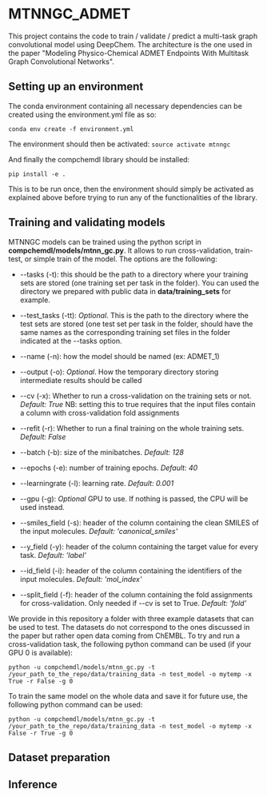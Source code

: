 # MTNNGC_ADMET

This project contains the code to train / validate / predict a multi-task graph convolutional model using DeepChem. The architecture is the one used in the paper "Modeling Physico-Chemical ADMET Endpoints With Multitask Graph Convolutional Networks".


## Setting up an environment

The conda environment containing all necessary dependencies can be created using the environment.yml file as so:

```conda env create -f environment.yml```

The environment should then be activated: ```source activate mtnngc```

And finally the compchemdl library should be installed:

```pip install -e .```

This is to be run once, then the environment should simply be activated as explained above before trying to run any of the functionalities of the library.

## Training and validating models

MTNNGC models can be trained using the python script in **compchemdl/models/mtnn_gc.py**. It allows to run cross-validation, train-test, or simple train of the model. The options are the following:


- --tasks (-t): this should be the path to a directory where your training sets are stored (one training set per task in the folder). You can used the directory we prepared with public data in **data/training_sets** for example.

- --test_tasks (-tt): *Optional*. This is the path to the directory where the test sets are stored (one test set per task in the folder, should have the same names as the corresponding training set files in the folder indicated at the --tasks option.

- --name (-n): how the model should be named (ex: ADMET_1)

- --output (-o): *Optional*. How the temporary directory storing intermediate results should be called

- --cv (-x): Whether to run a cross-validation on the training sets or not. *Default: True* NB: setting this to true requires that the input files contain a column with cross-validation fold assignments

- --refit (-r): Whether to run a final training on the whole training sets. *Default: False*

- --batch (-b): size of the minibatches. *Default: 128*

- --epochs (-e): number of training epochs. *Default: 40*

- --learningrate (-l): learning rate. *Default: 0.001*

- --gpu (-g): *Optional* GPU to use. If nothing is passed, the CPU will be used instead.

- --smiles_field (-s): header of the column containing the clean SMILES of the input molecules. *Default: 'canonical_smiles'*

- --y_field (-y): header of the column containing the target value for every task. *Default: 'label'*

- --id_field (-i): header of the column containing the identifiers of the input molecules. *Default: 'mol_index'*

- --split_field (-f): header of the column containing the fold assignments for cross-validation. Only needed if --cv is set to True. *Default: 'fold'*

We provide in this repository a folder with three example datasets that can be used to test. The datasets do not correspond to the ones discussed in the paper but rather open data coming from ChEMBL. 
To try and run a cross-validation task, the following python command can be used (if your GPU 0 is available):

```python -u compchemdl/models/mtnn_gc.py -t /your_path_to_the_repo/data/training_data -n test_model -o mytemp -x True -r False -g 0```

To train the same model on the whole data and save it for future use, the following python command can be used:

```python -u compchemdl/models/mtnn_gc.py -t /your_path_to_the_repo/data/training_data -n test_model -o mytemp -x False -r True -g 0```


## Dataset preparation

## Inference

